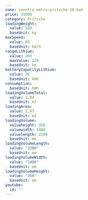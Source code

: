 ```yaml
---
name: cenntro-metro-pritsche-26-kwh
price: 31000
category: Pritsche
loadingWeight:
  value: 580
  baseUnit: kg
maxSpeed:
  value: 85
  baseUnit: km/h
rangeLithium:
  value: 203
  maxValue: 229
  baseUnit: km
batteryCapacityLithium:
  value: 26
  baseUnit: kWh
consumption:
  baseUnit: kWh
loadingVolumeTotal:
  value: 1,04
  baseUnit: m3
loadingArea:
  value: 2,97
  baseUnit: m2
loadingVolume:
  valueheight: 350
  valuewidth: 1400
  valuelength: 2200
  baseUnit: mm
loadingVolumeLength:
  value: "2200"
  baseUnit: mm
loadingVolumeWidth:
  value: "1400"
  baseUnit: mm
loadingVolumeHeight:
  value: "350"
  baseUnit: mm
youtube:
  id: ""
---
```


